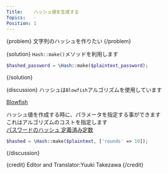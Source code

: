 ```yaml
---
Title:    ハッシュ値を生成する
Topics:   -
Position: 1
---
```


{problem}
文字列のハッシュを作りたい
{/problem}

{solution}
`Hash::make()`メソッドを利用します

```php
$hashed_password = \Hash::make($plaintext_password);
```
{/solution}

{discussion}
ハッシュは`Blowfish`アルゴリズムを使用しています

[Blowfish](http://ja.wikipedia.org/wiki/Blowfish)  

ハッシュ値を作成する時に、パラメータを指定する事ができます  
これはアルゴリズムのコストを指定します  
[パスワードのハッシュ 定義済み定数](http://php.net/manual/ja/password.constants.php)

```php
$hashed = \Hash::make($plaintext, ['rounds' => 10]);
```
{/discussion}

{credit}
Editor and Translator:Yuuki Takezawa
{/credit}
